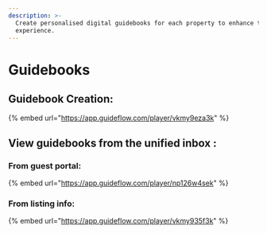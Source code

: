 ```yaml
---
description: >-
  Create personalised digital guidebooks for each property to enhance the guest
  experience.
---
```


# Guidebooks

## Guidebook Creation:

{% embed url="https://app.guideflow.com/player/vkmy9eza3k" %}



## View guidebooks from the unified inbox :

### From guest portal:

{% embed url="https://app.guideflow.com/player/np126w4sek" %}

### From listing info:

{% embed url="https://app.guideflow.com/player/vkmy935f3k" %}

